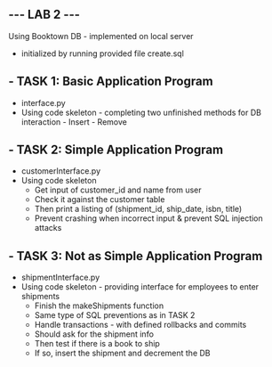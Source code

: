 ## --- LAB 2 ---

Using Booktown DB - implemented on local server
  - initialized by running provided file create.sql
  
## - TASK 1: Basic Application Program
  - interface.py
  - Using code skeleton - completing two unfinished methods for DB interaction
        - Insert
        - Remove
        
## - TASK 2: Simple Application Program
  - customerInterface.py
  - Using code skeleton
      - Get input of customer_id and name from user
      - Check it against the customer table
      - Then print a listing of (shipment_id, ship_date, isbn, title)
      - Prevent crashing when incorrect input & prevent SQL injection attacks

## - TASK 3: Not as Simple Application Program
  - shipmentInterface.py
  - Using code skeleton - providing interface for employees to enter shipments
      - Finish the makeShipments function
      - Same type of SQL preventions as in TASK 2
      - Handle transactions - with defined rollbacks and commits
      - Should ask for the shipment info
      - Then test if there is a book to ship
      - If so, insert the shipment and decrement the DB
